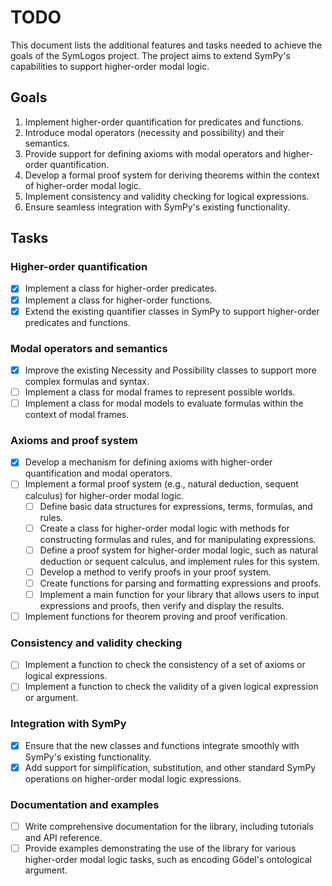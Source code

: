 # TODO

This document lists the additional features and tasks needed to achieve the goals of the SymLogos project. The project aims to extend SymPy's capabilities to support higher-order modal logic.

## Goals

1. Implement higher-order quantification for predicates and functions.
2. Introduce modal operators (necessity and possibility) and their semantics.
3. Provide support for defining axioms with modal operators and higher-order quantification.
4. Develop a formal proof system for deriving theorems within the context of higher-order modal logic.
5. Implement consistency and validity checking for logical expressions.
6. Ensure seamless integration with SymPy's existing functionality.

## Tasks

### Higher-order quantification

- [x] Implement a class for higher-order predicates.
- [x] Implement a class for higher-order functions.
- [x] Extend the existing quantifier classes in SymPy to support higher-order predicates and functions.

### Modal operators and semantics

- [x] Improve the existing Necessity and Possibility classes to support more complex formulas and syntax.
- [ ] Implement a class for modal frames to represent possible worlds.
- [ ] Implement a class for modal models to evaluate formulas within the context of modal frames.

### Axioms and proof system

- [x] Develop a mechanism for defining axioms with higher-order quantification and modal operators.
- [ ] Implement a formal proof system (e.g., natural deduction, sequent calculus) for higher-order modal logic.
    - [ ] Define basic data structures for expressions, terms, formulas, and rules.
    - [ ] Create a class for higher-order modal logic with methods for constructing formulas and rules, and for manipulating expressions.
    - [ ] Define a proof system for higher-order modal logic, such as natural deduction or sequent calculus, and implement rules for this system.
    - [ ] Develop a method to verify proofs in your proof system.
    - [ ] Create functions for parsing and formatting expressions and proofs.
    - [ ] Implement a main function for your library that allows users to input expressions and proofs, then verify and display the results.
- [ ] Implement functions for theorem proving and proof verification.

### Consistency and validity checking

- [ ] Implement a function to check the consistency of a set of axioms or logical expressions.
- [ ] Implement a function to check the validity of a given logical expression or argument.

### Integration with SymPy

- [x] Ensure that the new classes and functions integrate smoothly with SymPy's existing functionality.
- [x] Add support for simplification, substitution, and other standard SymPy operations on higher-order modal logic expressions.

### Documentation and examples

- [ ] Write comprehensive documentation for the library, including tutorials and API reference.
- [ ] Provide examples demonstrating the use of the library for various higher-order modal logic tasks, such as encoding Gödel's ontological argument.
